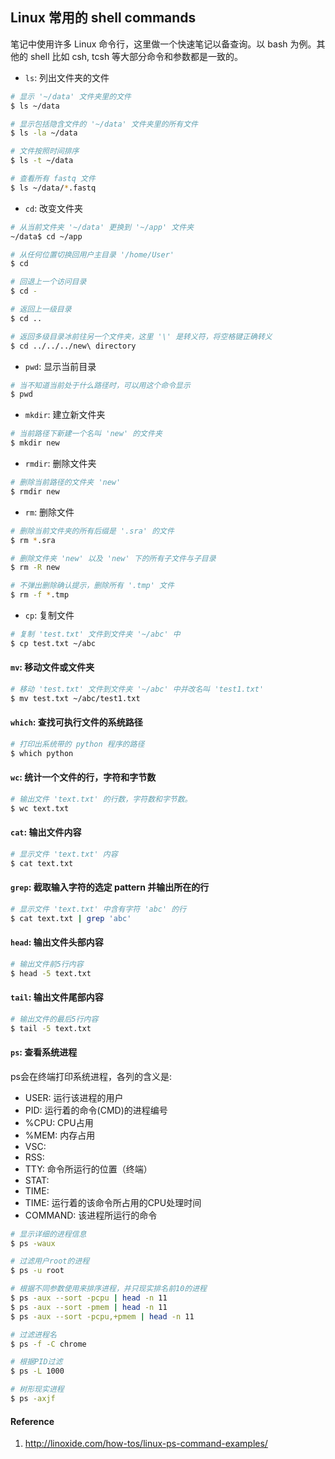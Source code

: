 ## Linux 常用的 shell commands

笔记中使用许多 Linux 命令行，这里做一个快速笔记以备查询。以 bash 为例。其他的 shell 比如 csh, tcsh 等大部分命令和参数都是一致的。

- `ls`: 列出文件夹的文件

```bash
# 显示 '~/data' 文件夹里的文件
$ ls ~/data

# 显示包括隐含文件的 '~/data' 文件夹里的所有文件
$ ls -la ~/data

# 文件按照时间排序
$ ls -t ~/data

# 查看所有 fastq 文件
$ ls ~/data/*.fastq
```

- `cd`: 改变文件夹

```bash
# 从当前文件夹 '~/data' 更换到 '~/app' 文件夹
~/data$ cd ~/app

# 从任何位置切换回用户主目录 '/home/User'
$ cd

# 回退上一个访问目录
$ cd -

# 返回上一级目录
$ cd ..

# 返回多级目录冰前往另一个文件夹，这里 '\' 是转义符，将空格键正确转义
$ cd ../../../new\ directory
```

- `pwd`: 显示当前目录

```bash
# 当不知道当前处于什么路径时，可以用这个命令显示
$ pwd
```

- `mkdir`: 建立新文件夹

```bash
# 当前路径下新建一个名叫 'new' 的文件夹
$ mkdir new
```

- `rmdir`: 删除文件夹

```bash
# 删除当前路径的文件夹 'new'
$ rmdir new
```

- `rm`: 删除文件

```bash
# 删除当前文件夹的所有后缀是 '.sra' 的文件
$ rm *.sra

# 删除文件夹 'new' 以及 'new' 下的所有子文件与子目录
$ rm -R new

# 不弹出删除确认提示，删除所有 '.tmp' 文件
$ rm -f *.tmp
```

- `cp`: 复制文件

```bash
# 复制 'test.txt' 文件到文件夹 '~/abc' 中
$ cp test.txt ~/abc
```

#### `mv`: 移动文件或文件夹

```bash
# 移动 'test.txt' 文件到文件夹 '~/abc' 中并改名叫 'test1.txt'
$ mv test.txt ~/abc/test1.txt
```

#### `which`: 查找可执行文件的系统路径

```bash
# 打印出系统带的 python 程序的路径
$ which python
```

#### `wc`: 统计一个文件的行，字符和字节数

```bash
# 输出文件 'text.txt' 的行数，字符数和字节数。
$ wc text.txt
```

#### `cat`: 输出文件内容

```bash
# 显示文件 'text.txt' 内容
$ cat text.txt
```

#### `grep`: 截取输入字符的选定 pattern 并输出所在的行

```bash
# 显示文件 'text.txt' 中含有字符 'abc' 的行
$ cat text.txt | grep 'abc'
```

#### `head`: 输出文件头部内容

```bash
# 输出文件前5行内容
$ head -5 text.txt
```

#### `tail`: 输出文件尾部内容

```bash
# 输出文件的最后5行内容
$ tail -5 text.txt
```

#### `ps`: 查看系统进程

ps会在终端打印系统进程，各列的含义是:

* USER: 运行该进程的用户
* PID: 运行着的命令(CMD)的进程编号
* %CPU: CPU占用
* %MEM: 内存占用
* VSC:
* RSS:
* TTY: 命令所运行的位置（终端）
* STAT:
* TIME:
* TIME: 运行着的该命令所占用的CPU处理时间
* COMMAND: 该进程所运行的命令

```bash
# 显示详细的进程信息
$ ps -waux

# 过滤用户root的进程
$ ps -u root

# 根据不同参数使用来排序进程，并只现实排名前10的进程
$ ps -aux --sort -pcpu | head -n 11
$ ps -aux --sort -pmem | head -n 11
$ ps -aux --sort -pcpu,+pmem | head -n 11

# 过滤进程名
$ ps -f -C chrome

# 根据PID过滤
$ ps -L 1000

# 树形现实进程
$ ps -axjf
```

#### Reference

1. http://linoxide.com/how-tos/linux-ps-command-examples/
